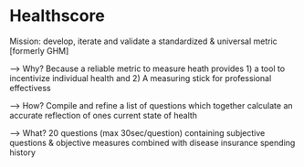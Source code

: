 # Healthscore

Mission: develop, iterate and validate a standardized & universal metric [formerly GHM]

--> Why?
Because a reliable metric to measure heath provides 1) a tool to incentivize individual health and 2) A measuring stick for professional effectivess

--> How? 
Compile and refine a list of questions which together calculate an accurate reflection of ones current state of health

--> What? 
20 questions (max 30sec/question) containing subjective questions & objective measures combined with disease insurance spending history
